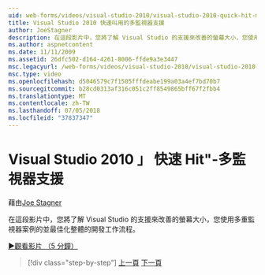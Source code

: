 ```yaml
---
uid: web-forms/videos/visual-studio-2010/visual-studio-2010-quick-hit-multi-monitor-support
title: Visual Studio 2010 快速叫用的多監視器支援
author: JoeStagner
description: 在這段影片中，您將了解 Visual Studio 的支援來改善的螢幕大小，您使用多重監視器案例的並最佳化整體...
ms.author: aspnetcontent
ms.date: 11/11/2009
ms.assetid: 26dfc502-d164-4261-8006-ffde9a3e3447
msc.legacyurl: /web-forms/videos/visual-studio-2010/visual-studio-2010-quick-hit-multi-monitor-support
msc.type: video
ms.openlocfilehash: d5046579c7f1505fffdeabe199a03a4ef7bd70b7
ms.sourcegitcommit: b28cd0313af316c051c2ff8549865bff67f2fbb4
ms.translationtype: MT
ms.contentlocale: zh-TW
ms.lasthandoff: 07/05/2018
ms.locfileid: "37837347"
---
```

<a name="visual-studio-2010-quick-hit---multi-monitor-support"></a>Visual Studio 2010 」 快速 Hit"-多監視器支援
====================
藉由[Joe Stagner](https://github.com/JoeStagner)

在這段影片中，您將了解 Visual Studio 的支援來改善的螢幕大小，您使用多重監視器案例的並最佳化整體的開發工作流程。 

[&#9654;觀看影片 （5 分鐘）](https://channel9.msdn.com/Blogs/ASP-NET-Site-Videos/visual-studio-2010-quick-hit-multi-monitor-support)

> [!div class="step-by-step"]
> [上一頁](visual-studio-2010-quick-hit-intellisense-smart-lists.md)
> [下一頁](visual-studio-2010-quick-hit-new-web-project-template.md)
